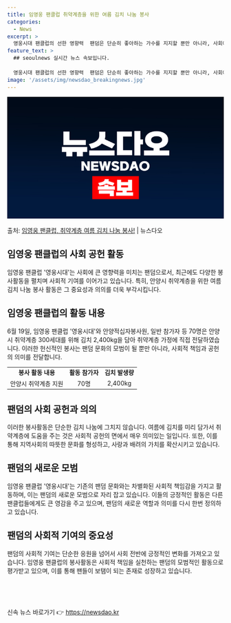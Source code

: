 ```yaml
---
title: 임영웅 팬클럽 취약계층을 위한 여름 김치 나눔 봉사
categories:
  - News
excerpt: >
  영웅시대 팬클럽의 선한 영향력  팬덤은 단순히 좋아하는 가수를 지지할 뿐만 아니라, 사회에 선한 영향력을 발…
feature_text: >
  ## seoulnews 실시간 뉴스 속보입니다.

  영웅시대 팬클럽의 선한 영향력  팬덤은 단순히 좋아하는 가수를 지지할 뿐만 아니라, 사회에 선한 영향력을 발…
image: '/assets/img/newsdao_breakingnews.jpg'
---
```


![뉴스다오 속보](/assets/img/newsdao_breakingnews.jpg)

<p>출처: <a href="https://newsdao.kr/4407" rel="dofollow">임영웅 팬클럽, 취약계층 여름 김치 나눔 봉사!</a> | 뉴스다오</p>

<h2 data-ke-size="size26">임영웅 팬클럽의 사회 공헌 활동</h2>
<p data-ke-size="size16">임영웅 팬클럽 '영웅시대'는 사회에 큰 영향력을 미치는 팬덤으로서, 최근에도 다양한 봉사활동을 펼치며 사회적 기여를 이어가고 있습니다. 특히, 안양시 취약계층을 위한 여름 김치 나눔 봉사 활동은 그 중요성과 의의를 더욱 부각시킵니다.</p>

<h2 data-ke-size="size26">임영웅 팬클럽의 활동 내용</h2>
<p data-ke-size="size16">6월 19일, 임영웅 팬클럽 '영웅시대'와 안양적십자봉사원, 일반 참가자 등 70명은 안양시 취약계층 300세대를 위해 김치 2,400kg을 담아 취약계층 가정에 직접 전달하였습니다. 이러한 헌신적인 봉사는 팬덤 문화의 모범이 될 뿐만 아니라, 사회적 책임과 공헌의 의미를 전달합니다.</p>

<table>
  <tr>
    <td style="text-align: center; height: 17px;"><b>봉사 활동 내용</b></td>
    <td style="text-align: center; height: 17px;"><b>활동 참가자</b></td>
    <td style="text-align: center; height: 17px;"><b>김치 발생량</b></td>
  </tr>
  <tr>
    <td style="text-align: center; height: 17px;">안양시 취약계층 지원</td>
    <td style="text-align: center; height: 17px;">70명</td>
    <td style="text-align: center; height: 17px;">2,400kg</td>
  </tr>
</table>

<h2 data-ke-size="size26">팬덤의 사회 공헌과 의의</h2>
<p data-ke-size="size16">이러한 봉사활동은 단순한 김치 나눔에 그치지 않습니다. 여름에 김치를 미리 담가서 취약계층에 도움을 주는 것은 사회적 공헌의 면에서 매우 의미있는 일입니다. 또한, 이를 통해 지역사회의 따뜻한 문화를 형성하고, 사랑과 배려의 가치를 확산시키고 있습니다.</p>

<h2 data-ke-size="size26">팬덤의 새로운 모범</h2>
<p data-ke-size="size16">임영웅 팬클럽 '영웅시대'는 기존의 팬덤 문화와는 차별화된 사회적 책임감을 가지고 활동하며, 이는 팬덤의 새로운 모범으로 자리 잡고 있습니다. 이들의 긍정적인 활동은 다른 팬클럽들에게도 큰 영감을 주고 있으며, 팬덤의 새로운 역할과 의미를 다시 한번 정의하고 있습니다.</p>

<h2 data-ke-size="size26">팬덤의 사회적 기여의 중요성</h2>
<p data-ke-size="size16">팬덤의 사회적 기여는 단순한 응원을 넘어서 사회 전반에 긍정적인 변화를 가져오고 있습니다. 임영웅 팬클럽의 봉사활동은 사회적 책임을 실천하는 팬덤의 모범적인 활동으로 평가받고 있으며, 이를 통해 팬들이 보탬이 되는 존재로 성장하고 있습니다.</p>

<p data-ke-size="size16">&nbsp;</p>
<p data-ke-size="size16">&nbsp;</p> 

신속 뉴스 바로가기 👉 <a href="https://newsdao.kr" rel="dofollow">https://newsdao.kr</a>


